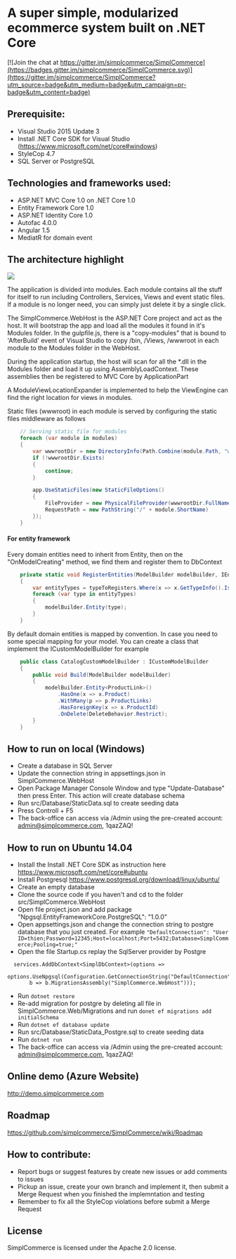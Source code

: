 # A super simple, modularized ecommerce system built on .NET Core

[![Join the chat at https://gitter.im/simplcommerce/SimplCommerce](https://badges.gitter.im/simplcommerce/SimplCommerce.svg)](https://gitter.im/simplcommerce/SimplCommerce?utm_source=badge&utm_medium=badge&utm_campaign=pr-badge&utm_content=badge)

## Prerequisite:
- Visual Studio 2015 Update 3
- Install .NET Core SDK for Visual Studio (https://www.microsoft.com/net/core#windows)
- StyleCop 4.7
- SQL Server or PostgreSQL

## Technologies and frameworks used:
- ASP.NET MVC Core 1.0 on .NET Core 1.0
- Entity Framework Core 1.0
- ASP.NET Identity Core 1.0
- Autofac 4.0.0
- Angular 1.5
- MediatR for domain event

## The architecture highlight
![](https://github.com/simplcommerce/SimplCommerce/blob/master/simplcommerce.png)

The application is divided into modules. Each module contains all the stuff for itself to run including Controllers, Services, Views and event static files. If a module is no longer need, you can simply just delete it by a single click.

The SimplCommerce.WebHost is the ASP.NET Core project and act as the host. It will bootstrap the app and load all the modules it found in it's Modules folder. In the gulpfile.js, there is a "copy-modules" that is bound to 'AfterBuild' event of Visual Studio to copy /bin, /Views, /wwwroot in each module to the Modules folder in the WebHost.

During the application startup, the host will scan for all the *.dll in the Modules folder and load it up using AssemblyLoadContext. These assemblies then be registered to MVC Core by ApplicationPart

A ModuleViewLocationExpander is implemented to help the ViewEngine can find the right location for views in modules.

Static files (wwwroot) in each module is served by configuring the static files middleware as follows

```cs
    // Serving static file for modules
    foreach (var module in modules)
    {
        var wwwrootDir = new DirectoryInfo(Path.Combine(module.Path, "wwwroot"));
        if (!wwwrootDir.Exists)
        {
            continue;
        }

        app.UseStaticFiles(new StaticFileOptions()
        {
            FileProvider = new PhysicalFileProvider(wwwrootDir.FullName),
            RequestPath = new PathString("/" + module.ShortName)
        });
    }
 ```
#### For entity framework
Every domain entities need to inherit from Entity, then on the "OnModelCreating" method, we find them and register them to DbContext
```cs
    private static void RegisterEntities(ModelBuilder modelBuilder, IEnumerable<Type> typeToRegisters)
    {
        var entityTypes = typeToRegisters.Where(x => x.GetTypeInfo().IsSubclassOf(typeof(Entity)) && !x.GetTypeInfo().IsAbstract);
        foreach (var type in entityTypes)
        {
            modelBuilder.Entity(type);
        }
    }
```
By default domain entities is mapped by convention. In case you need to some special mapping for your model. You can create a class that implement the ICustomModelBuilder for example
```cs
    public class CatalogCustomModelBuilder : ICustomModelBuilder
    {
        public void Build(ModelBuilder modelBuilder)
        {
            modelBuilder.Entity<ProductLink>()
                .HasOne(x => x.Product)
                .WithMany(p => p.ProductLinks)
                .HasForeignKey(x => x.ProductId)
                .OnDelete(DeleteBehavior.Restrict);
        }
    }
```

## How to run on local (Windows)
- Create a database in SQL Server
- Update the connection string in appsettings.json in SimplCommerce.WebHost
- Open Package Manager Console Window and type "Update-Database" then press Enter. This action will create database schema
- Run src/Database/StaticData.sql to create seeding data
- Press Controll + F5
- The back-office can access via /Admin using the pre-created account: admin@simplcommerce.com, 1qazZAQ!

## How to run on Ubuntu 14.04
 - Install the Install .NET Core SDK as instruction here https://www.microsoft.com/net/core#ubuntu
 - Install Postgresql https://www.postgresql.org/download/linux/ubuntu/
 - Create an empty database
 - Clone the source code if you haven't and cd to the folder src/SimplCommerce.WebHost
 - Open file project.json and add package "Npgsql.EntityFrameworkCore.PostgreSQL": "1.0.0"
 - Open appsettings.json and change the connection string to postgre database that you just created. For example
   ``` "DefaultConnection": "User ID=thien;Password=12345;Host=localhost;Port=5432;Database=SimplCommerce;Pooling=true;" ```
 - Open the file Startup.cs replay the SqlServer provider by Postgre
 ```
   services.AddDbContext<SimplDbContext>(options =>
        options.UseNpgsql(Configuration.GetConnectionString("DefaultConnection"),
        b => b.MigrationsAssembly("SimplCommerce.WebHost")));
 ```
 - Run ```dotnet restore``` 
 - Re-add migration for postgre by deleting all file in SimplCommerce.Web/Migrations and run ```donet ef migrations add initialSchema```
 - Run ```dotnet ef database update```
 - Run src/Database/StaticData_Postgre.sql to create seeding data
 - Run ```dotnet run```
 - The back-office can access via /Admin using the pre-created account: admin@simplcommerce.com, 1qazZAQ!

## Online demo (Azure Website)
http://demo.simplcommerce.com

## Roadmap
https://github.com/simplcommerce/SimplCommerce/wiki/Roadmap

## How to contribute:
- Report bugs or suggest features by create new issues or add comments to issues
- Pickup an issue, create your own branch and implement it, then submit a Merge Request when you finished the implemntation and testing
- Remember to fix all the StyleCop violations before submit a Merge Request

## License
SimplCommerce is licensed under the Apache 2.0 license.

